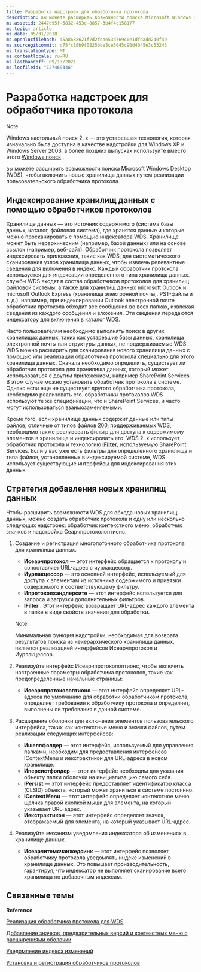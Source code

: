 ```yaml
---
title: Разработка надстроек для обработчика протокола
description: вы можете расширить возможности поиска Microsoft Windows Desktop (WDS), чтобы включить новые хранилища данных путем реализации пользовательского обработчика протокола.
ms.assetid: 2447d95f-5832-453c-8857-3b4f4c158177
ms.topic: article
ms.date: 05/31/2018
ms.openlocfilehash: 45a8688621f7d2fda653d769c0e1dfdadd240f49
ms.sourcegitcommit: d75fc10b9f0825bbe5ce5045c90d4045e3c53243
ms.translationtype: MT
ms.contentlocale: ru-RU
ms.lasthandoff: 09/13/2021
ms.locfileid: "127469346"
---
```

# <a name="developing-protocol-handler-add-ins"></a>Разработка надстроек для обработчика протокола

> [!NOTE]
> Windows настольный поиск 2. x — это устаревшая технология, которая изначально была доступна в качестве надстройки для Windows XP и Windows Server 2003. в более поздних выпусках используйте вместо этого [Windows поиск](../search/-search-3x-wds-overview.md) .

вы можете расширить возможности поиска Microsoft Windows Desktop (WDS), чтобы включить новые хранилища данных путем реализации пользовательского обработчика протокола.

## <a name="indexing-data-stores-with-protocol-handlers"></a>Индексирование хранилищ данных с помощью обработчиков протоколов

Хранилище данных — это источник содержимого (система базы данных, каталог, файловая система), где хранятся данные и которые можно просканировать с помощью индексатора WDS. Хранилище может быть иерархическим (например, базой данных) или на основе ссылок (например, веб-сайт). Обработчик протокола позволяет индексировать приложения, такие как WDS, для систематического сканирования узлов хранилища данных, чтобы извлечь релевантные сведения для включения в индекс. Каждый обработчик протокола используется для индексации определенного типа хранилища данных. службы WDS входят в состав обработчиков протоколов для хранилищ файловой системы, а также для хранилищ данных microsoft Outlook и microsoft Outlook Express (хранилища электронной почты,. PST-файлы и т. д.). например, при индексировании Outlook электронной почте обработчик протокола обходит все сообщения во всех папках, извлекая сведения из каждого сообщения и вложения. Эти сведения передаются индексатору для включения в каталог WDS.

Часто пользователям необходимо выполнять поиск в других хранилищах данных, таких как устаревшие базы данных, хранилища электронной почты или структуры данных, не поддерживаемые WDS. WDS можно расширить для сканирования нового хранилища данных с помощью или реализации обработчика протокола специально для этого хранилища данных. Сначала необходимо определить, существует ли обработчик протокола для хранилища данных, который может использоваться с другим приложением, например SharePoint Services. В этом случае можно установить обработчик протокола в системе. Однако если еще не существует другого обработчика протокола, необходимо реализовать его. обработчики протоколов WDS используют те же спецификации, что и SharePoint Services, и часто могут использоваться взаимозаменяемыми.

Кроме того, если хранилище данных содержит данные или типы файлов, отличные от типов файлов 200, поддерживаемых WDS, необходимо также реализовать фильтр для доступа к содержимому элементов в хранилище и индексировать его. WDS 2. x использует обработчик протокола и технологию [**IFilter**](/windows/desktop/api/filter/nn-filter-ifilter), используемую SharePoint Services. Если у вас уже есть фильтры для определенного хранилища и типа файлов, установленных в индексируемой системе, WDS использует существующие интерфейсы для индексирования этих данных.

 

## <a name="roadmap-to-adding-new-data-stores"></a>Стратегия добавления новых хранилищ данных

Чтобы расширить возможности WDS для обхода новых хранилищ данных, можно создать обработчик протокола и одну или несколько следующих надстроек: обработчик контекстного меню, обработчик значков и надстройка Сеарчпротоколоптионс.

1.  Создание и регистрация многопоточного обработчика протокола для хранилища данных.
    -   **Исеарчпротокол** — этот интерфейс обращается к протоколу и сопоставляет URL-адрес с иурлакцессор.
    -   **Иурлакцессор** — это основной интерфейс, используемый для доступа к элементам из источника содержимого и привязки содержимого к соответствующему фильтру.
    -   **Ипротоколхандлерсите** — этот интерфейс используется для запроса и загрузки дополнительных фильтров.
    -   **IFilter** . Этот интерфейс возвращает URL-адрес каждого элемента в папке в виде свойств значения для обработки.

    > [!Note]
    >
    > Минимальная функция надстройки, необходимая для возврата результатов поиска из неиерархического хранилища данных, является реализацией интерфейсов Исеарчпротокол и Иурлакцессор.

     

2.  Реализуйте интерфейс Исеарчпротоколоптионс, чтобы включить настроенные параметры обработчика протоколов, такие как предопределенные начальные страницы:
    -   **Исеарчпротоколоптионс** — этот интерфейс определяет URL-адреса по умолчанию для обработки обработчиком протокола, определяет требования к обработчику протокола и определяет, выполнены ли требования в данной системе.
3.  Расширение оболочки для включения элементов пользовательского интерфейса, таких как контекстные меню и значки файлов, путем реализации следующих интерфейсов:
    -   **Ишеллфолдер** — этот интерфейс, используемый для управления папками, необходим для предоставления интерфейсов IContextMenu и иекстрактикон для URL-адреса в новом хранилище.
    -   **Иперсистфолдер** — этот интерфейс необходим для указания объекту папки оболочки на инициализацию самого себя.
    -   **IPersist** — этот интерфейс предоставляет идентификатор класса (CLSID) объекта, который может храниться в системе постоянно.
    -   **IContextMenu** — этот интерфейс определяет контекстное меню щелчка правой кнопкой мыши для элемента, на который указывает URL-адрес.
    -   **Иекстрактикон** — этот интерфейс определяет значок, отображаемый для элемента, на который указывает URL-адрес.
4.  Реализуйте механизм уведомления индексатора об изменениях в хранилище данных.
    -   **Исеарчитемсчанжедсинк** — этот интерфейс позволяет обработчику протокола уведомлять индекс изменений в хранилище данных. Это повышает производительность, гарантируя, что индексатор не выполняет сканирование всего хранилища по добавочным индексам.

## <a name="related-topics"></a>Связанные темы

<dl> <dt>

**Reference**
</dt> <dt>

[Реализация обработчика протокола для WDS](-search-2x-wds-phimplementing.md)
</dt> <dt>

[Добавление значков, предварительных версий и контекстных меню с расширениями оболочки](-search-2x-wds-ph-ui-extensions.md)
</dt> <dt>

[Уведомление индекса изменений](-search-2x-wds-notifyingofchanges.md)
</dt> <dt>

[Установка и регистрация обработчиков протоколов](-search-2x-wds-ph-install-registration.md)
</dt> </dl>

 

 